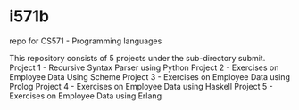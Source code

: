 # i571b
repo for CS571 - Programming languages

This repository consists of 5 projects under the sub-directory submit. 
Project 1 - Recursive Syntax Parser using Python
Project 2 - Exercises on Employee Data Using Scheme
Project 3 - Exercises on Employee Data using Prolog
Project 4 - Exercises on Employee Data using Haskell
Project 5 - Exercises on Employee Data using Erlang
